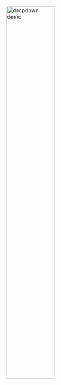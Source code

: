 <img src="https://github.com/cooljasonmelton/dropdown/blob/master/drop-down-demo.gif?raw=true" alt="dropdown demo" width="50%"/>
